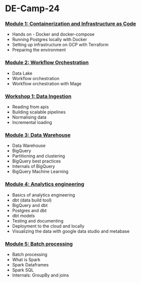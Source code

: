 # DE-Camp-24

### [Module 1: Containerization and Infrastructure as Code](01-docker-terraform/)

* Hands on - Docker and docker-compose
* Running Postgres locally with Docker
* Setting up infrastructure on GCP with Terraform
* Preparing the environment

### [Module 2: Workflow Orchestration](02-workflow-orchestration/)

* Data Lake
* Workflow orchestration
* Workflow orchestration with Mage

### [Workshop 1: Data Ingestion](cohorts/2024/workshops/dlt.md)

* Reading from apis
* Building scalable pipelines
* Normalising data
* Incremental loading

### [Module 3: Data Warehouse](03-data-warehouse/)

* Data Warehouse
* BigQuery
* Partitioning and clustering
* BigQuery best practices
* Internals of BigQuery
* BigQuery Machine Learning

### [Module 4: Analytics engineering](04-analytics-engineering/)

* Basics of analytics engineering
* dbt (data build tool)
* BigQuery and dbt
* Postgres and dbt
* dbt models
* Testing and documenting
* Deployment to the cloud and locally
* Visualizing the data with google data studio and metabase

### [Module 5: Batch processing](05-batch/)

* Batch processing
* What is Spark
* Spark Dataframes
* Spark SQL
* Internals: GroupBy and joins